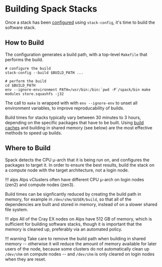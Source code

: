 # Building Spack Stacks

Once a stack has been [configured](configuring.md) using `stack-config`, it's time to build the software stack.

## How to Build

The configuration generates a build path, with a top-level `Makefile` that performs the build.

```
# configure the build
stack-config --build $BUILD_PATH ...

# perform the build
cd $BUILD_PATH
env --ignore-environment PATH=/usr/bin:/bin:`pwd -P`/spack/bin make modules store.squashfs -j32
```

The call to `make` is wrapped with with `env --ignore-env` to unset all environment variables, to improve reproducability of builds.

Build times for stacks typically vary between 30 minutes to 3 hours, depending on the specific packages that have to be built.
Using [build caches](build-caches.md) and building in shared memory (see below) are the most effective methods to speed up builds.

## Where to Build

Spack detects the CPU μ-arch that it is being run on, and configures the packages to target it.
In order to ensure the best results, build the stack on a compute node with the target architecture, not a login node.

!!! alps
    Alps vClusters often have different CPU μ-arch on login nodes (zen2) and compute nodes (zen3).

Build times can be signficantly reduced by creating the build path in memory, for example in `/dev/shm/$USER/build`, so that all of the dependencies are built and stored in memory, instead of on a slower shared file system.

!!! alps
    All of the Cray EX nodes on Alps have 512 GB of memory, which is sufficient for building software stacks, though it is important that the memory is cleaned up, preferably via an automated policy.

!!! warning
    Take care to remove the build path when building in shared memory -- otherwise it will reduce the amount of memory available for later users of the node, because some clusters do not automatically clean up `/dev/shm` on compute nodes -- and `/dev/shm` is only cleared on login nodes when they are reset.

